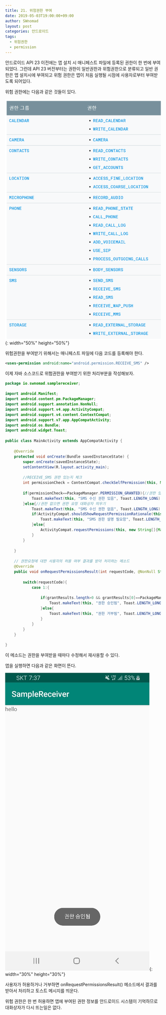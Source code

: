 ```yaml
---
title: 21. 위험권한 부여
date: 2019-05-03T19:00:00+09:00
author: SWnomad
layout: post
categories: 안드로이드
tags:
  - 위험권한
  - permission
---
```


안드로이드 API 23 이전에는 앱 설치 시 매니페스트 파일에 등록된 권한이 한 번에 부여되었다. 그런데 API 23 버전부터는 권한이 일반권한과 위험권한으로 분류되고 일반 권한은 앱 설치시에 부여되고 위험 권한은 앱이 처음 실행될 시점에 사용자로부터 부여받도록 되어있다.

위험 권한에는 다음과 같은 것들이 있다.

![1](/images/android/21/1.png){: width="50%" height="50%"}

위험권한을 부여받기 위해서는 매니페스트 파일에 다음 코드를 등록해야 한다.

~~~ xml
<uses-permission android:name="android.permission.RECEIVE_SMS" />
~~~

이제 자바 소스코드로 위험권한을 부여받기 위한 처리부분을 작성해보자.

~~~ java
package io.swnomad.samplereceiver;

import android.Manifest;
import android.content.pm.PackageManager;
import android.support.annotation.NonNull;
import android.support.v4.app.ActivityCompat;
import android.support.v4.content.ContextCompat;
import android.support.v7.app.AppCompatActivity;
import android.os.Bundle;
import android.widget.Toast;

public class MainActivity extends AppCompatActivity {

    @Override
    protected void onCreate(Bundle savedInstanceState) {
        super.onCreate(savedInstanceState);
        setContentView(R.layout.activity_main);

        //RECEIVE_SMS 권한 있는지 체크
        int permissionCheck = ContextCompat.checkSelfPermission(this, Manifest.permission.RECEIVE_SMS);

        if(permissionCheck==PackageManager.PERMISSION_GRANTED){//권한 있으면 토스트 메시지 띄우기
            Toast.makeText(this, "SMS 수신 권한 있음", Toast.LENGTH_LONG).show();
        }else{//권한 없으면 권한 요청 대화상자 띄우기
            Toast.makeText(this, "SMS 수신 권한 없음", Toast.LENGTH_LONG).show();
            if(ActivityCompat.shouldShowRequestPermissionRationale(this, Manifest.permission.RECEIVE_SMS)){
                Toast.makeText(this, "SMS 권한 설명 필요함", Toast.LENGTH_LONG).show();
            }else{
                ActivityCompat.requestPermissions(this, new String[]{Manifest.permission.RECEIVE_SMS}, 1);
            }
        }

    }

    // 권한요청에 대한 사용자의 허용 여부 결과를 받아 처리하는 메소드
    @Override
    public void onRequestPermissionsResult(int requestCode, @NonNull String[] permissions, @NonNull int[] grantResults) {

        switch(requestCode){
            case 1:{

                if(grantResults.length>0 && grantResults[0]==PackageManager.PERMISSION_GRANTED){
                    Toast.makeText(this, "권한 승인됨", Toast.LENGTH_LONG).show();
                }else{
                    Toast.makeText(this, "권한 거부됨", Toast.LENGTH_LONG).show();
                }
            }
        }
    }

}
~~~

이 메소드는 권한을 부여받을 때마다 수정해서 재사용할 수 있다.

앱을 실행하면 다음과 같은 화면이 뜬다.

![2](/images/android/21/2.jpg){: width="30%" height="30%"}

사용자가 허용하거나 거부하면 onRequestPermissionsResult() 메소드에서 결과를 받아서 처리하고 토스트 메시지를 띄운다.

위험 권한은 한 번 허용하면 앱에 부여된 권한 정보를 안드로이드 시스템이 기억하므로 대화상자가 다시 뜨는일은 없다.